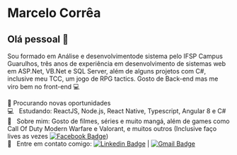 # Marcelo Corrêa

## Olá pessoal 👋
Sou formado em Análise e desenvolvimentode sistema pelo IFSP Campus Guarulhos, três anos de experiência em desenvolvimento de sistemas web em ASP.Net, VB.Net e SQL Server, além de alguns projetos com C#, inclusive meu TCC, um jogo de RPG tactics.
Gosto de Back-end mas me viro bem no front-end :computer:

:mag_right: Procurando novas oportunidades
 <br/> :computer: &nbsp; Estudando: ReactJS, Node.js, React Native, Typescript, Angular 8 e C#
 <br/> 💬  &nbsp; Sobre mim: Gosto de filmes, séries e muito mangá, além de games como Call Of Duty Modern Warfare e Valorant, e muitos outros (Inclusive faço lives as vezes [![Facebook Badge](https://img.shields.io/badge/-SnowDGamer-darkblue?style=flat-square&logo=Facebook&logoColor=white&link=https://www.facebook.com/SnowDGamer)](https://www.facebook.com/SnowDGamer))
 <br/> :email: &nbsp; Entre em contato comigo: [![Linkedin Badge](https://img.shields.io/badge/-MarceloCorrêa-blue?style=flat-square&logo=Linkedin&logoColor=white&link=https://www.linkedin.com/in/marcelo-corrêa-72a98584/)](https://www.linkedin.com/in/marcelo-corrêa-72a98584) 
| 
[![Gmail Badge](https://img.shields.io/badge/-marcelocorreaads@gmail.com-c14438?style=flat-square&logo=Gmail&logoColor=white&link=mailto:marcelocorreaads@gmail.com)](mailto:marcelocorreaads@gmail.com)
